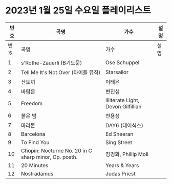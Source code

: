 # 2023년 1월 25일 수요일 플레이리스트

| 번호 | 곡명 | 가수 | 설명 |
|------|------|------|------|
| 번호 | 곡명 | 가수 | 설명 |
| 1 | s'Rothe-Zauerli (B기도문) | Ose Schuppel |  |
| 2 | Tell Me It's Not Over (타이틀 뮤직) | Starsailor |  |
| 3 | 산토끼 | 이태윤 |  |
| 4 | 바람은 | 변진섭 |  |
| 5 | Freedom | Illiterate Light, Devon Gilfillian |  |
| 6 | 붉은 밤 | 천용성 |  |
| 7 | 마라톤 | DAY6 (데이식스) |  |
| 8 | Barcelona | Ed Sheeran |  |
| 9 | To Find You | Sing Street |  |
| 10 | Chopin: Nocturne No. 20 in C sharp minor, Op. posth. | 정경화, Phillip Moll |  |
| 11 | 20 Minutes | Years & Years |  |
| 12 | Nostradamus | Judas Priest |  |
